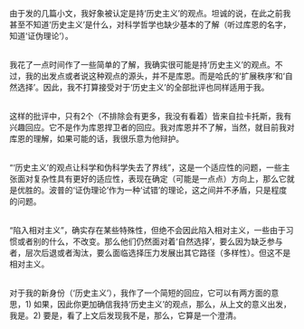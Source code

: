 由于发的几篇小文，我好象被认定是持‘历史主义’的观点。坦诚的说，在此之前我甚至不知道‘历史主义’是什么，对科学哲学也缺少基本的了解（听过库恩的名字，知道‘证伪理论’）。<br><br>

我花了一点时间作了一些简单的了解，我确实很可能是持‘历史主义’的观点。不过，我的出发点或者说这种观点的源头，并不是库恩。而是哈氏的‘扩展秩序’和‘自然选择’。因此，我不打算接受对于‘历史主义’的全部批评也同样适用于我。<br><br>

这样的批评中，只有2个（不排除会有更多，我没有看着）皆来自拉卡托斯，我有兴趣回应。它不是作为库恩捍卫者的回应。我对库恩并不了解，当然，就目前我对库恩的理解，如果可能的话，我很乐意为他辩护。<br><br>

“‘历史主义’的观点让科学和伪科学失去了界线”，这是一个适应性的问题，一些主张面对复杂性具有更好的适应性，表现在确定（可能是一点点）方向上，那么它就是优胜的。波普的‘证伪理论’作为一种‘试错’的理论，这之间并不矛盾，只是程度的问题。<br><br>

“陷入相对主义”，确实存在某些特殊性，但绝不会因此陷入相对主义，一些由于习惯或者别的什么，不改变。那么他们仍然面对着‘自然选择’，要么因为缺乏参与者，层次后退或者淘汰，要么面临选择压力发展出其它路径（多样性）。但这不是相对主义。<br><br>

对于我的新身份（‘历史主义’），我作了一个简短的回应，它可以有两方面的意思，1) 如果，因此你更加确信我持‘历史主义’的观点，那么，从上文的意义出发，我是。2) 要是，看了上文后发现我不是，那么，它算是一个澄清。<br><br><br><br>